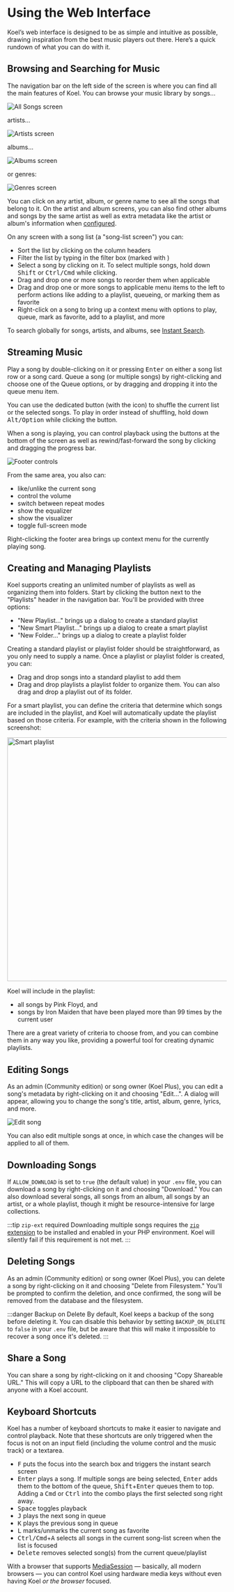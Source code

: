 # Using the Web Interface

<UISubjectToChangeNote />

Koel’s web interface is designed to be as simple and intuitive as possible, drawing inspiration from the best music players out there. Here’s a quick rundown of what you can do with it.

## Browsing and Searching for Music

The navigation bar on the left side of the screen is where you can find all the main features of Koel. 
You can browse your music library by songs…

![All Songs screen](../assets/img/interface/all-songs.webp)

artists…

![Artists screen](../assets/img/interface/artists.webp)

albums…

![Albums screen](../assets/img/interface/albums.webp)

or genres:

![Genres screen](../assets/img/interface/genres.webp)

You can click on any artist, album, or genre name to see all the songs that belong to it. 
On the artist and album screens, you can also find other albums and songs by the same artist as well as extra metadata
like the artist or album's information when [configured](../service-integrations).

On any screen with a song list (a "song-list screen") you can:

* Sort the list by clicking on the column headers
* Filter the list by typing in the filter box (marked with <InterfaceIcon :src="filterIcon" />)
* Select a song by clicking on it. To select multiple songs, hold down <kbd>Shift</kbd> or <kbd>Ctrl/Cmd</kbd> while clicking.
* Drag and drop one or more songs to reorder them when applicable
* Drag and drop one or more songs to applicable menu items to the left to perform actions like adding to a playlist, queueing, or marking them as favorite
* Right-click on a song to bring up a context menu with options to play, queue, mark as favorite, add to a playlist, and more

To search globally for songs, artists, and albums, see [Instant Search](./search).

## Streaming Music

Play a song by double-clicking on it or pressing <kbd>Enter</kbd> on either a song list row or a song card. 
Queue a song (or multiple songs) by right-clicking and choose one of the Queue options, or by dragging and dropping it 
into the queue menu item.

You can use the dedicated button (with the <InterfaceIcon :src="shuffleIcon" /> icon) to shuffle the current list or the selected songs.
To play in order instead of shuffling, hold down <kbd>Alt/Option</kbd> while clicking the button.

When a song is playing, you can control playback using the buttons at the bottom of the screen as well as 
rewind/fast-forward the song by clicking and dragging the progress bar.

![Footer controls](../assets/img/interface/footer.webp)

From the same area, you also can:

* <InterfaceIcon :src="heartIcon" /> like/unlike the current song
* <InterfaceIcon :src="volumeIcon" /> control the volume
* <InterfaceIcon :src="repeatIcon" /> switch between repeat modes
* <InterfaceIcon :src="slidersIcon" /> show the equalizer
* <InterfaceIcon :src="boltIcon" /> show the visualizer
* <InterfaceIcon :src="expandIcon" /> toggle full-screen mode

Right-clicking the footer area brings up context menu for the currently playing song.

## Creating and Managing Playlists

Koel supports creating an unlimited number of playlists as well as organizing them into folders.
Start by clicking the <InterfaceIcon :src="plusIcon" /> button next to the "Playlists" header in the navigation bar. You'll be provided with three options:

* "New Playlist…" brings up a dialog to create a standard playlist
* "New Smart Playlist…" brings up a dialog to create a smart playlist
* "New Folder…" brings up a dialog to create a playlist folder

Creating a standard playlist or playlist folder should be straightforward, as you only need to supply a name. 
Once a playlist or playlist folder is created, you can:

* Drag and drop songs into a standard playlist to add them
* Drag and drop playlists a playlist folder to organize them. You can also drag and drop a playlist out of its folder.

For a smart playlist, you can define the criteria that determine which songs are included in the playlist, 
and Koel will automatically update the playlist based on those criteria. 
For example, with the criteria shown in the following screenshot:  

<img loading="lazy" src="../assets/img/interface/new-smart-playlist.webp" alt="Smart playlist" style="width: 560px" />

Koel will include in the playlist:

* all songs by Pink Floyd, and
* songs by Iron Maiden that have been played more than 99 times by the current user

There are a great variety of criteria to choose from, and you can combine them in any way you like, providing a powerful tool for creating dynamic playlists.

## Editing Songs

As an admin (Community edition) or song owner (Koel Plus), you can edit a song's metadata by right-clicking on it and choosing "Edit…".
A dialog will appear, allowing you to change the song's title, artist, album, genre, lyrics, and more.

<img loading="lazy" src="../assets/img/interface/edit-song.webp" alt="Edit song" style="max-width: 480px">

You can also edit multiple songs at once, in which case the changes will be applied to all of them.

## Downloading Songs

If `ALLOW_DOWNLOAD` is set to `true` (the default value) in your `.env` file, you can download a song by right-clicking on it and choosing "Download."
You can also download several songs, all songs from an album, all songs by an artist, or a whole playlist, though it might be resource-intensive for large collections.

:::tip `zip-ext` required
Downloading multiple songs requires the [`zip` extension](https://www.php.net/manual/en/book.zip.php) to be installed and enabled in your PHP environment.
Koel will silently fail if this requirement is not met.
:::

## Deleting Songs

As an admin (Community edition) or song owner (Koel Plus), you can delete a song by right-clicking on it and choosing "Delete from Filesystem."
You'll be prompted to confirm the deletion, and once confirmed, the song will be removed from the database and the filesystem.

:::danger Backup on Delete
By default, Koel keeps a backup of the song before deleting it. 
You can disable this behavior by setting `BACKUP_ON_DELETE` to `false` in your `.env` file, but be aware that this will make it impossible to recover a song once it's deleted.
:::

## Share a Song

You can share a song by right-clicking on it and choosing "Copy Shareable URL." 
This will copy a URL to the clipboard that can then be shared with anyone with a Koel account.

## Keyboard Shortcuts

Koel has a number of keyboard shortcuts to make it easier to navigate and control playback.
Note that these shortcuts are only triggered when the focus is not on an input field (including the volume control and the music track) 
or a textarea.

* <kbd>F</kbd> puts the focus into the search box and triggers the instant search screen
* <kbd>Enter</kbd> plays a song. If multiple songs are being selected, <kbd>Enter</kbd> adds them to the bottom of the queue, <kbd>Shift</kbd>+<kbd>Enter</kbd> queues them to top. Adding a <kbd>Cmd</kbd> or <kbd>Ctrl</kbd> into the combo plays the first selected song right away.
* <kbd>Space</kbd> toggles playback
* <kbd>J</kbd> plays the next song in queue
* <kbd>K</kbd> plays the previous song in queue
* <kbd>L</kbd> marks/unmarks the current song as favorite
* <kbd>Ctrl/Cmd</kbd>+<kbd>A</kbd> selects all songs in the current song-list screen when the list is focused
* <kbd>Delete</kbd> removes selected song(s) from the current queue/playlist

With a browser that supports [MediaSession](https://developer.mozilla.org/en-US/docs/Web/API/MediaSession) — basically, all modern browsers — you can control Koel using hardware media keys without even having Koel _or the browser_ focused.

<script lang="ts" setup>
import shuffleIcon from '../assets/icons/shuffle.svg'
import filterIcon from '../assets/icons/filter.svg'
import boltIcon from '../assets/icons/bolt.svg'
import expandIcon from '../assets/icons/expand.svg'
import heartIcon from '../assets/icons/heart.svg'
import repeatIcon from '../assets/icons/repeat.svg'
import slidersIcon from '../assets/icons/sliders.svg'
import volumeIcon from '../assets/icons/volume.svg'
import plusIcon from '../assets/icons/plus.svg'
</script>
